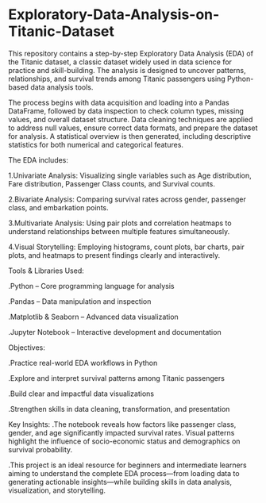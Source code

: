 # Exploratory-Data-Analysis-on-Titanic-Dataset
This repository contains a step-by-step Exploratory Data Analysis (EDA) of the Titanic dataset, a classic dataset widely used in data science for practice and skill-building. The analysis is designed to uncover patterns, relationships, and survival trends among Titanic passengers using Python-based data analysis tools.

The process begins with data acquisition and loading into a Pandas DataFrame, followed by data inspection to check column types, missing values, and overall dataset structure. Data cleaning techniques are applied to address null values, ensure correct data formats, and prepare the dataset for analysis. A statistical overview is then generated, including descriptive statistics for both numerical and categorical features.

The EDA includes:

1.Univariate Analysis: Visualizing single variables such as Age distribution, Fare distribution, Passenger Class counts, and Survival counts.

2.Bivariate Analysis: Comparing survival rates across gender, passenger class, and embarkation points.

3.Multivariate Analysis: Using pair plots and correlation heatmaps to understand relationships between multiple features simultaneously.

4.Visual Storytelling: Employing histograms, count plots, bar charts, pair plots, and heatmaps to present findings clearly and interactively.

Tools & Libraries Used:

.Python – Core programming language for analysis

.Pandas – Data manipulation and inspection

.Matplotlib & Seaborn – Advanced data visualization

.Jupyter Notebook – Interactive development and documentation

Objectives:

.Practice real-world EDA workflows in Python

.Explore and interpret survival patterns among Titanic passengers

.Build clear and impactful data visualizations

.Strengthen skills in data cleaning, transformation, and presentation

Key Insights:
.The notebook reveals how factors like passenger class, gender, and age significantly impacted survival rates. Visual patterns highlight the influence of socio-economic status and demographics on survival probability.

.This project is an ideal resource for beginners and intermediate learners aiming to understand the complete EDA process—from loading data to generating actionable insights—while building skills in data analysis, visualization, and storytelling.

